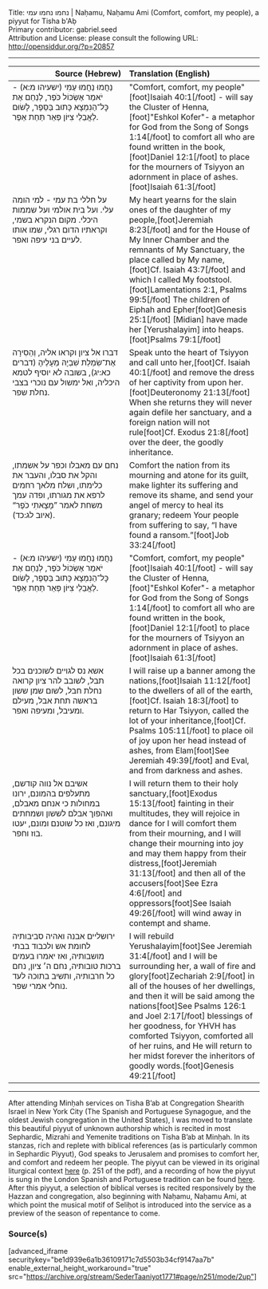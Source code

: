 <html>
<head></head>
<body>
Title: נחמו נחמו עמי | Naḥamu, Naḥamu Ami (Comfort, comfort, my people), a piyyut for Tisha b'Aḅ<br />
Primary contributor: gabriel.seed<br />
Attribution and License: please consult the following URL: <a href="http://opensiddur.org/?p=20857">http://opensiddur.org/?p=20857</a>
<p />
<hr />

<table style="margin-left: auto;margin-right: auto;" class="draggable">
<thead><tr><th id="x" style="text-align: right;">Source (Hebrew)</th><th style="text-align: left;">Translation (English)</th></tr></thead>
<tbody>
<tr><td style="vertical-align:top;" width="46%">
<div class="liturgy"><span lang="he">
נַחֲמוּ נַחֲמוּ עַמִּי <span class="citation">(ישעיהו מ:א)</span> - יֹאמַר אֶשְׂכּוֹל כֹּפֶר,
לְנַחֵם אֶת כׇּל־הַנִמְצָא כָּתוּב בַּסֵּפֶר,
לָשׂוּם לַאֲבֵלֵי צִיּוֹן פְּאֵר תַּחַת אֵפֶר.
</span></div></td>
 
<td style="vertical-align:top;" width="53%">
<div class="english">
"Comfort, comfort, my people"[foot]Isaiah 40:1[/foot] - will say the Cluster of Henna,[foot]"Eshkol Kofer"- a metaphor for God from the Song of Songs 1:14[/foot]
to comfort all who are found written in the book,[foot]Daniel 12:1[/foot] 
to place for the mourners of Tsiyyon an adornment in place of ashes.[foot]Isaiah 61:3[/foot] 
</div></td></tr>


<tr><td style="vertical-align:top;" width="46%">
<div class="liturgy"><span lang="he">
על חללי בת עמי - למי הומה עלי.
ועל בית אולמי ועל שממות היכלי.
מקום הנקרא בשמי, וקראתיו הדום רגלי,
שמו אותו לעיים בני עיפה ואפר.
</span></div></td>
 
<td style="vertical-align:top;" width="53%">
<div class="english">
My heart yearns for the slain ones of the daughter of my people,[foot]Jeremiah 8:23[/foot] 
and for the House of My Inner Chamber and the remnants of My Sanctuary, 
the place called by My name,[foot]Cf. Isaiah 43:7[/foot] and which I called My footstool.[foot]Lamentations 2:1, Psalms 99:5[/foot] 
The children of Eiphah and Epher[foot]Genesis 25:1[/foot] [Midian] have made her [Yerushalayim] into heaps.[foot]Psalms 79:1[/foot] 
</div></td></tr>


<tr><td style="vertical-align:top;" width="46%">
<div class="liturgy"><span lang="he">
דברו אל ציון וקראו אליה,
וְהֵסִירָה אֶת־שִׂמְלַת שִׁבְיָהּ מֵעָלֶיהָ <span class="citation">(דברים כא:יג)</span>,
בשובה לא יוסיף לטמא היכליה,
ואל ימשול עם נוכרי בצבי נחלת שפר.
</span></div></td>
 
<td style="vertical-align:top;" width="53%">
<div class="english">
Speak unto the heart of Tsiyyon and call unto her,[foot]Cf. Isaiah 40:1[/foot] 
and remove the dress of her captivity from upon her.[foot]Deuteronomy 21:13[/foot] 
When she returns they will never again defile her sanctuary, 
and a foreign nation will not rule[foot]Cf. Exodus 21:8[/foot] over the deer, the goodly inheritance.
</div></td></tr>


<tr><td style="vertical-align:top;" width="46%">
<div class="liturgy"><span lang="he">
נחם עם מאבלו וכפר על אשמתו,
והקל את סבלו, והעבר את כלימתו,
ושלח מלאך רחמים לרפא את מגורתו,
ופדה עמך משחת לאמר ”מָצָאתִי כֹפֶר“ <span class="citation">(איוב לג:כד)</span>.
</span></div></td>
 
<td style="vertical-align:top;" width="53%">
<div class="english">
Comfort the nation from its mourning and atone for its guilt, 
make lighter its suffering and remove its shame, 
and send your angel of mercy to heal its granary; 
redeem Your people from suffering to say, “I have found a ransom.”[foot]Job 33:24[/foot]
</div></td></tr>


<tr><td style="vertical-align:top;" width="46%">
<div class="liturgy"><span lang="he">
נַחֲמוּ נַחֲמוּ עַמִּי <span class="citation">(ישעיהו מ:א)</span> - יֹאמַר אֶשְׂכּוֹל כֹּפֶר,
לְנַחֵם אֶת כׇּל־הַנִמְצָא כָּתוּב בַּסֵּפֶר,
לָשׂוּם לַאֲבֵלֵי צִיּוֹן פְּאֵר תַּחַת אֵפֶר.
</span></div></td>
 
<td style="vertical-align:top;" width="53%">
<div class="english">
"Comfort, comfort, my people"[foot]Isaiah 40:1[/foot] - will say the Cluster of Henna,[foot]"Eshkol Kofer"- a metaphor for God from the Song of Songs 1:14[/foot]
to comfort all who are found written in the book,[foot]Daniel 12:1[/foot] 
to place for the mourners of Tsiyyon an adornment in place of ashes.[foot]Isaiah 61:3[/foot] 
</div></td></tr>


<tr><td style="vertical-align:top;" width="46%">
<div class="liturgy"><span lang="he">
אשא נס לגויים לשוכנים בכל תבל,
לשובב להר ציון קרואה נחלת חבל,
לשום שמן ששון בראשה תחת אבל,
מעילם ומעיבל, ומעיפה ואפר.
</span></div></td>
 
<td style="vertical-align:top;" width="53%">
<div class="english">
I will raise up a banner among the nations,[foot]Isaiah 11:12[/foot] to the dwellers of all of the earth,[foot]Cf. Isaiah 18:3[/foot] 
to return to Har Tsiyyon, called the lot of your inheritance,[foot]Cf. Psalms 105:11[/foot] 
to place oil of joy upon her head instead of ashes, 
from Elam[foot]See Jeremiah 49:39[/foot] and Eval, and from darkness and ashes.
</div></td></tr>


<tr><td style="vertical-align:top;" width="46%">
<div class="liturgy"><span lang="he">
אשיבם אל נווה קודשם, מתעלפים בהמונם,
ירונו במחולות כי אנחם מאבלם,
ואהפוך אבלם לששון ושמחתים מיגונם,
ואז כל שוטנם ומונם, יעטו בוז וחפר.
</span></div></td>
 
<td style="vertical-align:top;" width="53%">
<div class="english">
I will return them to their holy sanctuary,[foot]Exodus 15:13[/foot] fainting in their multitudes, 
they will rejoice in dance for I will comfort them from their mourning, 
and I will change their mourning into joy and may them happy from their distress,[foot]Jeremiah 31:13[/foot] 
and then all of the accusers[foot]See Ezra 4:6[/foot] and oppressors[foot]See Isaiah 49:26[/foot] will wind away in contempt and shame.
</div></td></tr>


<tr><td style="vertical-align:top;" width="46%">
<div class="liturgy"><span lang="he">
ירושליים אבנה ואהיה סביבותיה 
לחומת אש ולכבוד בבתי מושבותיה,
ואז יאמרו בעמים ברכות טובותיה, 
נחם ה׳ ציון, נחם כל חרבותיה,
ותשיב בתוכה לעד נוחלי אמרי שפר.
</span></div></td>
 
<td style="vertical-align:top;" width="53%">
<div class="english">
I will rebuild Yerushalayim[foot]See Jeremiah 31:4[/foot] and I will be surrounding her, 
a wall of fire and glory[foot]Zechariah 2:9[/foot] in all of the houses of her dwellings, 
and then it will be said among the nations[foot]See Psalms 126:1 and Joel 2:17[/foot] blessings of her goodness, 
for YHVH has comforted Tsiyyon, comforted all of her ruins, 
and He will return to her midst forever the inheritors of goodly words.[foot]Genesis 49:21[/foot]
</div></td></tr>
</tbody></table>

<hr />

After attending Minḥah services on Tisha B’ab at Congregation Shearith Israel in New York City (The Spanish and Portuguese Synagogue, and the oldest Jewish congregation in the United States), I was moved to translate this beautiful piyyut of unknown authorship which is recited in most Sephardic, Mizrahi and Yemenite traditions on Tisha B’ab at Minḥah. In its stanzas, rich and replete with biblical references (as is particularly common in Sephardic Piyyut), God speaks to Jerusalem and promises to comfort her, and comfort and redeem her people. The piyyut can be viewed in its original liturgical context <a href="https://books.googleusercontent.com/books/content?req=AKW5QaeIO04dIgp5Ht-WRimQco4a7P7OzkMyZ7xjPJydqzEnEdNhmjwp2qA1ARB7CxabY_INDPNhK31lodOcL6tm8XcNW6R5W7XMvMxHj3Ek69bbkhF77vW5d4V-5mxtS4OtmRXEUgprDleZB5cATnAgk_kpbvDzPZs1JAf8cemNfHQKii6xpB9yVfyLWmSTMap9aK_J1asjJogK0umUTZlbzOshjY390p9y5486u5Lg-hcgN-hiaxRCVD4UYYo5H3OkKYU9qUzK">here</a> (p. 251 of the pdf), and a recording of how the piyyut is sung in the London Spanish and Portuguese tradition can be found <a href="https://sites.google.com/site/shaarhashamayimlondon/fast-of-av-minha">here</a>. After this piyyut, a selection of biblical verses is recited responsively by the Ḥazzan and congregation, also beginning with Naḥamu, Naḥamu Ami, at which point the musical motif of Seliḥot is introduced into the service as a preview of the season of repentance to come.

<h3>Source(s)</h3>

[advanced_iframe securitykey="be1d939e6a1b36109171c7d5503b34cf9147aa7b" enable_external_height_workaround="true" src="https://archive.org/stream/SederTaaniyot1771#page/n251/mode/2up"]

</body>
</html>